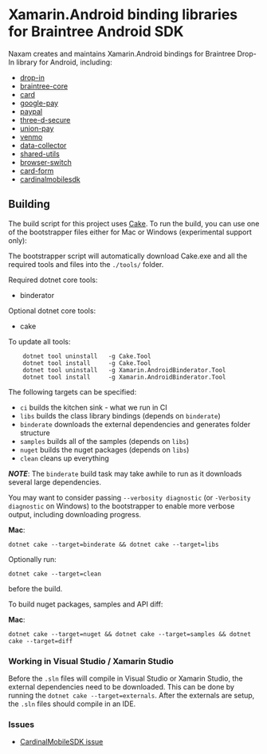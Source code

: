 # Xamarin.Android binding libraries for Braintree Android SDK

Naxam creates and maintains Xamarin.Android bindings for Braintree Drop-In library for Android, including:

 - [drop-in](https://mvnrepository.com/artifact/com.braintreepayments.api/drop-in)
 - [braintree-core](https://mvnrepository.com/artifact/com.braintreepayments.api/braintree-core)
 - [card](https://mvnrepository.com/artifact/com.braintreepayments.api/card)
 - [google-pay](https://mvnrepository.com/artifact/com.braintreepayments.api/google-pay)
 - [paypal](https://mvnrepository.com/artifact/com.braintreepayments.api/paypal)
 - [three-d-secure](https://mvnrepository.com/artifact/com.braintreepayments.api/three-d-secure)
 - [union-pay](https://mvnrepository.com/artifact/com.braintreepayments.api/union-pay)
 - [venmo](https://mvnrepository.com/artifact/com.braintreepayments.api/venmo)
 - [data-collector](https://mvnrepository.com/artifact/com.braintreepayments.api/data-collector)
 - [shared-utils](https://mvnrepository.com/artifact/com.braintreepayments.api/shared-utils)
 - [browser-switch](https://mvnrepository.com/artifact/com.braintreepayments.api/browser-switch)
 - [card-form](https://mvnrepository.com/artifact/com.braintreepayments/card-form)
 - [cardinalmobilesdk](https://cardinaldocs.atlassian.net/wiki/spaces/CMSDK/pages/1998914459/Setting+up+CardinalMobileSDK+-+Android)

## Building

The build script for this project uses [Cake](http://cakebuild.net).  To run the build, you can use one of the bootstrapper files either for Mac or Windows (experimental support only):

The bootstrapper script will automatically download Cake.exe and all the required tools and files into the `./tools/` folder.

Required dotnet core tools:

* binderator

Optional dotnet core tools:

* cake

To update all tools: 
```
	dotnet tool uninstall 	-g Cake.Tool
	dotnet tool install     -g Cake.Tool	
	dotnet tool uninstall   -g Xamarin.AndroidBinderator.Tool
	dotnet tool install     -g Xamarin.AndroidBinderator.Tool
```

The following targets can be specified:

 - `ci` builds the kitchen sink - what we run in CI
 - `libs` builds the class library bindings (depends on `binderate`)
 - `binderate` downloads the external dependencies and generates folder structure
 - `samples` builds all of the samples (depends on `libs`)
 - `nuget` builds the nuget packages (depends on `libs`)
 - `clean` cleans up everything

***NOTE***: The `binderate` build task may take awhile to run as it downloads several large dependencies.

You may want to consider passing `--verbosity diagnostic` (or `-Verbosity diagnostic` on Windows) to the bootstrapper to enable more verbose output, including downloading progress.

**Mac**:

```
dotnet cake --target=binderate && dotnet cake --target=libs
```

Optionally run:

```
dotnet cake --target=clean
```

before the build.

To build nuget packages, samples and API diff:

**Mac**:

```
dotnet cake --target=nuget && dotnet cake --target=samples && dotnet cake --target=diff
```

### Working in Visual Studio / Xamarin Studio

Before the `.sln` files will compile in Visual Studio or Xamarin Studio, the external dependencies need to be downloaded.  This can be done by running the `dotnet cake --target=externals`.  After the externals are setup, the `.sln` files should compile in an IDE.

### Issues
- [CardinalMobileSDK issue](https://developers.braintreepayments.com/guides/3d-secure/client-side/android/v3)